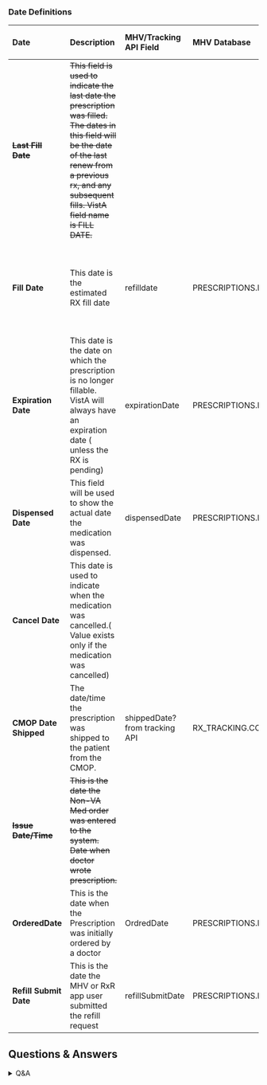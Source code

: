 ### Date Definitions


| Date | Description | MHV/Tracking API Field | MHV Database | Vista Field? | Displayed on Web as | Displayed on Mobile as| Comment/Notes|
| :---| :-------------------------| :-----| :-------| :-------| :--------| :--------| :-----------------|
|~~**Last Fill Date**~~|~~This field is used to indicate the last date the prescription was filled. The dates in this field will be the date of the last renew from a previous rx, and any subsequent fills. VistA field name is FILL DATE.~~||||
|**Fill Date**| This date is the estimated RX fill date|refilldate|PRESCRIPTIONS.LAST_FILL_DATE|RX-52,FILLDATE(22), RF-52.1,REFILL DATE(.01), PR-52.2,PARTIAL DATE(.01) *shown in ICD as 'Last Fill Date' but that is inaccurate||Prescription History List& Details Screen: Fill date|
|**Expiration Date**|This date is the date on which the prescription is no longer fillable. VistA will always have an expiration date ( unless the RX is pending)|expirationDate |PRESCRIPTIONS.EXPIRATION_CANCEL_DATE|||Prescription History List& Details Screen: Expires on|
|**Dispensed Date**|This field will be used to show the actual date the medication was dispensed.|dispensedDate|PRESCRIPTIONS.RELEASE_DATE_TIME|||Currently do not show
|**Cancel Date**|This date is used to indicate when the medication was cancelled.( Value exists only if the medication was cancelled)||||
|**CMOP Date Shipped**|The date/time the prescription was shipped to the patient from the CMOP.|shippedDate? from tracking API|RX_TRACKING.COMPLETE_DATE_TIME|||Prescription Tracking Screen: Date Shipped
|~~**Issue Date/Time**~~|~~This is the date the Non-VA Med order was entered to the system. Date when doctor wrote prescription.~~||||
|**OrderedDate**|This is the date when the Prescription was initially ordered by a doctor|OrdredDate|PRESCRIPTIONS.ISSUE_DATE_TIME|Issue Date/Time||Ordered on
|**Refill Submit Date**|This is the date the MHV or RxR app user submitted the refill request|refillSubmitDate|PRESCRIPTIONS.LAST_REFILL_SUBMITTED_DATE|||Do not display

## Questions & Answers

<details>

  <summary>Q&A</summary>

## Last Fill Date
  
**Q1:** Need clarity around "filled." Is this related to a prescription status or a refill status?  How are Veterans using this date and do they have an accurate understanding of what it actually means?

**A:[Eric]: Both, see VistA Date Mapping tab** 
  
**Q2:** Does it mean the last time a prescription was ordered/renewed or last time it was refilled?
  
**A:[Eric]: neither, this date filled is ONLY for a refill status of 'Refill In Process (aka prescription status of 'Active/Suspended)**
  
**Q3:** How are Veterans using this date and do they have an accurate understanding of what it actually means?

**A:[Eric]: For years, MHV has displayed the following hover-over text for a 'refill in process' prescription "A refill request cannot be submitted at this time. Please review the prescription status and fill date. If you need more of this medication, please call the pharmacy phone number on your prescription label."**
 
**Q4:** What statuses would show an Estimated fill date? Active: Refill in Progress & Active:Submitted? 

**A: [Eric]: it should only be 'Active: Refill in Process' but MHV continues to show this date even after the prescription was 'released' (filled) which may occur before, on, or after the 'Fill Date' which can mislead users. I'm currently asking MHV to reevaluate the logic so that this is ONLY shown when in an 'Active: Refill In Process' status**
  
## Fill Date
  
Q: In consideration for field update, would it be fair to have logic: If RX Status = Refill In Process or Submitted display date as 'Estimated Fill Date'  

## Expiration Date

**Q5:** Does "no longer fillable" mean "renewable" or "refillable?" 
  
**A: [Eric]: neither; it means 'not fillable/refillable' and it may or may not be renewable. NOTE: MHV does not have a 'renewal request' path, only a user-initiated secure messaging that is not directly associated with the pharmacy module (we're working to create this experience).**
  
**Q6:** Can we confirm this doesn't relate to the pills expiration use? 
  
**A: [Eric]: confirmed; MHV doesn't get the date in which the medication/pill expires, only the legal prescription expiration date**

**Q7:** Why would a prescription expire? Who determines this date (doctor, pharmacist)? 
  
**A [Eric]: the legal expiration date of a prescription is determined by the issue date, the days supply, and the legailty of the prescription (DEA Schedule (i.e. DEA Schedule II medications such as morphine do not have refills and will expire 30 days after being issued for a 30 day supply, which is the maximum days supply for a DEA Schedule II)**
  
**Q8:** Why is this date important to Veterans? How are they using this date? 

 **A: [Eric]: this date informs the user that regardless of the number of refills remaining, this prescription can no longer be requested once the legal expiration date is reached and will require a new prescription (renewal) to get more.**
  
## Dispensed Date
  
 **Q9:** 1) What does dispensed mean?
  
 **A: [Eric]: this is mapped to the 'released date/time' in VistA which is when the 'fill' or 'refill' was actually verified by a pharmacist and placed into a bag (either to the pharmacy window or mail) for dispensing. It is the closest date we have for showing when the medication was 'dispensed'**
  
**Q10:** Does it mean the date on which the pharmacist physically put pills in a bottle? 
  
**Q11:** Why is this date important to Veterans? How are they using this date? 

**A: [Eric]: see attached refill user guide**

  ## Cancel Date
   
**Q12:** Who cancels a prescription (doctor, pharmacist)? 
  
**Q13:** Why would a prescription be cancelled? 

**Q14:** Can we confirm this is related to a prescription and not a refill of a prescription? 
  
 **A: Eric]: yes, its prescription expiration, not refill expiration (which is not a 'thing')**

**Q15:** Why is this date important to Veterans? How are they using this date?
  
**A: [Eric]: This is the date in which no refill actions can be taken on the prescription; also called 'Order Refills By' on the VA prescription label)**
  
## CMOP Date Shipped
  
**Q16:** Does this actually mean a prescription was shipped (on the truck out for delivery)? Or does that mean a tracking label was created (prescription could still be sitting in the pharmacy bin waiting to be picked up, could also mean it is actually out for delivery, and could also mean it's already been delivered but we still have the tracking number assigned to it)? 
  
**A: [Eric]: please confirm whether this is coming from CMOP to API or VisTA b/c we should ONLY use data for shipping from CMOP, not VistA**

**Q17:** Why is this date important to Veterans? How are they using this date?
  
## Order Date
  
**Q18:** What is the difference between Issue Date and Ordered Date?  Why is this date important to Veterans? How are they using this date? 
  
**A:** [Eric] it the date the prescription was ordered by their doctor; gives them some inclination as to when to expect it
